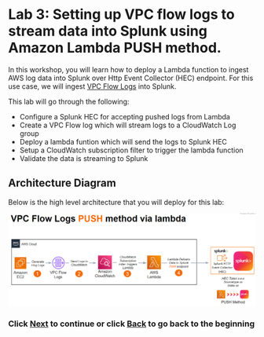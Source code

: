 # Lab 3: Setting up VPC flow logs to stream data into Splunk using Amazon Lambda PUSH method.
In this workshop, you will learn how to deploy a Lambda function to ingest AWS log data into Splunk over Http Event Collector (HEC) endpoint. For this use case, we will ingest [VPC Flow Logs](https://docs.aws.amazon.com/vpc/latest/userguide/flow-logs.html) into Splunk.

This lab will go through the following: 
- Configure a Splunk HEC for accepting pushed logs from Lambda
- Create a VPC Flow log which will stream logs to a CloudWatch Log group
- Deploy a lambda funtion which will send the logs to Splunk HEC
- Setup a CloudWatch subscription filter to trigger the lambda function 
- Validate the data is streaming to Splunk

## Architecture Diagram 
Below is the high level architecture that you will deploy for this lab:

![image001](/static/30_lambda/lamba-architecture.png)

### Click <a>[Next](/content/Lab3_lambda/setup_splunk.md)</a> to continue or click <a>[Back](/README.md) to go back to the beginning</a>